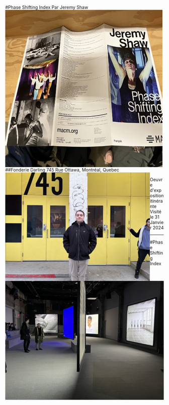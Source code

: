 #Phase Shifting Index Par Jeremy Shaw
<img align="left" width="500" height="500" src="media/brochure_complete.jpg">

##Fonderie Darling
745 Rue Ottawa, Montréal, Quebec
<img align="left" width="460" src="media/entrer_fonderie_darling.jpg">

Oeuvre d'exposition itinérante <br>
Visité le 31 Janvier 2024 <br>

----
#Phase Shifting Index
<img align="left" width="800" src="media/vue_ensemble_oeuvre.jpg">
